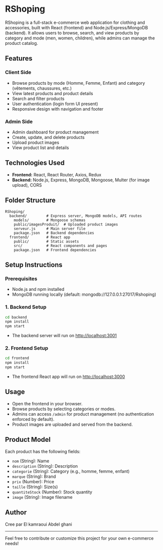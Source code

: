 # RShoping

RShoping is a full-stack e-commerce web application for clothing and accessories, built with React (frontend) and Node.js/Express/MongoDB (backend). It allows users to browse, search, and view products by category and mode (men, women, children), while admins can manage the product catalog.

## Features

### Client Side
- Browse products by mode (Homme, Femme, Enfant) and category (vêtements, chaussures, etc.)
- View latest products and product details
- Search and filter products
- User authentication (login form UI present)
- Responsive design with navigation and footer

### Admin Side
- Admin dashboard for product management
- Create, update, and delete products
- Upload product images
- View product list and details

## Technologies Used
- **Frontend:** React, React Router, Axios, Redux
- **Backend:** Node.js, Express, MongoDB, Mongoose, Multer (for image upload), CORS

## Folder Structure

```
RShoping/
  backend/         # Express server, MongoDB models, API routes
    models/        # Mongoose schemas
    public/imagesProduit/  # Uploaded product images
    serveur.js     # Main server file
    package.json   # Backend dependencies
  frontend/        # React app
    public/        # Static assets
    src/           # React components and pages
    package.json   # Frontend dependencies
```

## Setup Instructions

### Prerequisites
- Node.js and npm installed
- MongoDB running locally (default: mongodb://127.0.0.1:27017/Rshoping)

### 1. Backend Setup
```bash
cd backend
npm install
npm start
```
- The backend server will run on [http://localhost:3001](http://localhost:3001)

### 2. Frontend Setup
```bash
cd frontend
npm install
npm start
```
- The frontend React app will run on [http://localhost:3000](http://localhost:3000)

## Usage
- Open the frontend in your browser.
- Browse products by selecting categories or modes.
- Admins can access `/admin` for product management (no authentication enforced by default).
- Product images are uploaded and served from the backend.

## Product Model
Each product has the following fields:
- `nom` (String): Name
- `description` (String): Description
- `categorie` (String): Category (e.g., homme, femme, enfant)
- `marque` (String): Brand
- `prix` (Number): Price
- `taille` (String): Size(s)
- `quantiteStock` (Number): Stock quantity
- `image` (String): Image filename

## Author
Cree par El kamraoui Abdel ghani

---
Feel free to contribute or customize this project for your own e-commerce needs! 